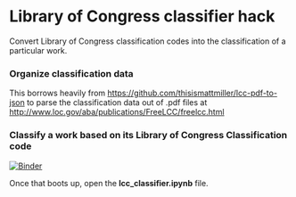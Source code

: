 # Library of Congress classifier hack
Convert Library of Congress classification codes into the classification of a particular work.

### Organize classification data
This borrows heavily from https://github.com/thisismattmiller/lcc-pdf-to-json to parse the classification data out of .pdf files at http://www.loc.gov/aba/publications/FreeLCC/freelcc.html

### Classify a work based on its Library of Congress Classification code

[![Binder](https://mybinder.org/badge_logo.svg)](https://mybinder.org/v2/gh/cclauss/library-of-congress-classifier-hack/master)

Once that boots up, open the __lcc_classifier.ipynb__ file.
